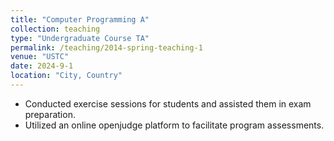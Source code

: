 ```yaml
---
title: "Computer Programming A"
collection: teaching
type: "Undergraduate Course TA"
permalink: /teaching/2014-spring-teaching-1
venue: "USTC"
date: 2024-9-1
location: "City, Country"
---
```


- Conducted exercise sessions for students and assisted them in exam preparation.
-  Utilized an online openjudge platform to facilitate program assessments.